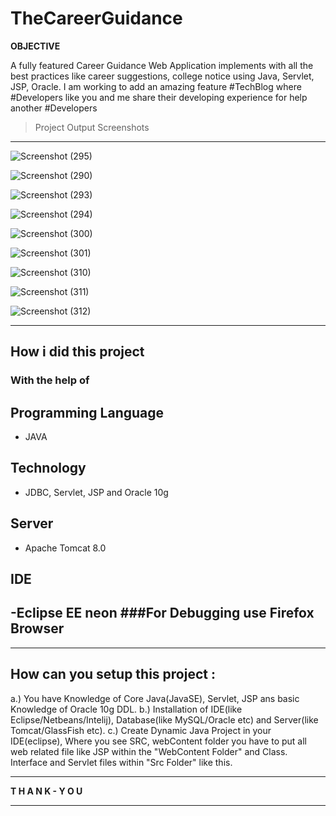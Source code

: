 # TheCareerGuidance
**OBJECTIVE**

A fully featured Career Guidance Web Application implements with all the best practices like career suggestions, college notice using Java, Servlet, JSP, Oracle.
I am working to add an amazing feature #TechBlog where #Developers like you and me share their developing experience for help another #Developers

>Project Output Screenshots

---

![Screenshot (295)](https://user-images.githubusercontent.com/46816394/106277224-bcdd4e00-625e-11eb-8951-34d1d8a473f2.png)

![Screenshot (290)](https://user-images.githubusercontent.com/46816394/106277246-c5ce1f80-625e-11eb-9f69-756ed4986f1c.png)

![Screenshot (293)](https://user-images.githubusercontent.com/46816394/106277266-ce265a80-625e-11eb-83bf-bd3dbc66f20c.png)

![Screenshot (294)](https://user-images.githubusercontent.com/46816394/106277286-d54d6880-625e-11eb-95f0-4491c1bcecd9.png)

![Screenshot (300)](https://user-images.githubusercontent.com/46816394/106277350-f01fdd00-625e-11eb-9a81-372056da389b.png)

![Screenshot (301)](https://user-images.githubusercontent.com/46816394/106277363-f6ae5480-625e-11eb-8d67-94e2a3df3ce4.png)

![Screenshot (310)](https://user-images.githubusercontent.com/46816394/106277428-1776aa00-625f-11eb-9b8c-9aeef5920f2a.png)

![Screenshot (311)](https://user-images.githubusercontent.com/46816394/106277448-22c9d580-625f-11eb-8149-6e4a6de88180.png)

![Screenshot (312)](https://user-images.githubusercontent.com/46816394/106277458-29584d00-625f-11eb-9cfe-2049745a09e7.png)

***
## How i did this project

### With the help of
## Programming Language
  - JAVA
## Technology
  - JDBC, Servlet, JSP and Oracle 10g
## Server
  - Apache Tomcat 8.0
## IDE
  -Eclipse EE neon
###For Debugging use Firefox Browser
---

***
## How can you setup this project :
  a.) You have Knowledge of Core Java(JavaSE), Servlet, JSP ans basic Knowledge of Oracle 10g DDL.
  b.) Installation of IDE(like Eclipse/Netbeans/Intelij), Database(like MySQL/Oracle etc) and Server(like Tomcat/GlassFish etc).
  c.) Create Dynamic Java Project in your IDE(eclipse), Where you see SRC, webContent folder you have to put all web related file like JSP within the "WebContent Folder" and Class. Interface and Servlet files within "Src Folder" like this.
  
  
---
**T H A N K - Y O U**

***
